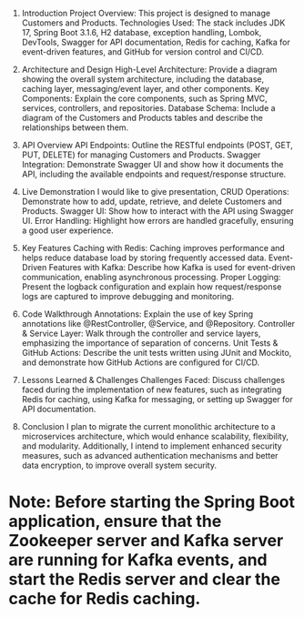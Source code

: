 1. Introduction
Project Overview: This project is designed to manage Customers and Products.
Technologies Used: The stack includes JDK 17, Spring Boot 3.1.6, H2 database, exception handling, Lombok, DevTools, Swagger for API documentation, Redis for caching, 
Kafka for event-driven features, and GitHub for version control and CI/CD.

2. Architecture and Design
High-Level Architecture: Provide a diagram showing the overall system architecture, including the database, caching layer, messaging/event layer, and other components.
Key Components: Explain the core components, such as Spring MVC, services, controllers, and repositories.
Database Schema: Include a diagram of the Customers and Products tables and describe the relationships between them.

3. API Overview
API Endpoints: Outline the RESTful endpoints (POST, GET, PUT, DELETE) for managing Customers and Products.
Swagger Integration: Demonstrate Swagger UI and show how it documents the API, including the available endpoints and request/response structure.

4. Live Demonstration
I would like to give presentation, 
CRUD Operations: Demonstrate how to add, update, retrieve, and delete Customers and Products.
Swagger UI: Show how to interact with the API using Swagger UI.
Error Handling: Highlight how errors are handled gracefully, ensuring a good user experience.

5. Key Features
Caching with Redis: Caching improves performance and helps reduce database load by storing frequently accessed data.
Event-Driven Features with Kafka: Describe how Kafka is used for event-driven communication, enabling asynchronous processing.
Proper Logging: Present the logback configuration and explain how request/response logs are captured to improve debugging and monitoring.

6. Code Walkthrough
Annotations: Explain the use of key Spring annotations like @RestController, @Service, and @Repository.
Controller & Service Layer: Walk through the controller and service layers, emphasizing the importance of separation of concerns.
Unit Tests & GitHub Actions: Describe the unit tests written using JUnit and Mockito, and demonstrate how GitHub Actions are configured for CI/CD.

7. Lessons Learned & Challenges
Challenges Faced: Discuss challenges faced during the implementation of new features, such as integrating Redis for caching, using Kafka for messaging, or setting up Swagger for API documentation.
8. Conclusion
 I plan to migrate the current monolithic architecture to a microservices architecture, which would enhance scalability, flexibility, and modularity. Additionally,
 I intend to implement enhanced security measures, such as advanced authentication mechanisms and better data encryption, to improve overall system security.
 
Note:  Before starting the Spring Boot application, ensure that the Zookeeper server and Kafka server are running for Kafka events, and start the Redis server and clear the cache for Redis caching. 
====
